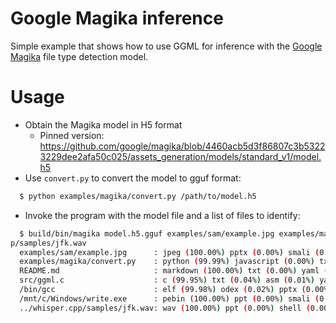 # Google Magika inference

Simple example that shows how to use GGML for inference with the [Google Magika](https://github.com/google/magika) file type detection model.

# Usage

- Obtain the Magika model in H5 format
  - Pinned version: https://github.com/google/magika/blob/4460acb5d3f86807c3b53223229dee2afa50c025/assets_generation/models/standard_v1/model.h5
- Use `convert.py` to convert the model to gguf format:
```sh
  $ python examples/magika/convert.py /path/to/model.h5
```
- Invoke the program with the model file and a list of files to identify:
```sh
  $ build/bin/magika model.h5.gguf examples/sam/example.jpg examples/magika/convert.py README.md src/ggml.c /bin/gcc /mnt/c/Windows/write.exe  ../whisper.cp
p/samples/jfk.wav
  examples/sam/example.jpg      : jpeg (100.00%) pptx (0.00%) smali (0.00%) shell (0.00%) sevenzip (0.00%)
  examples/magika/convert.py    : python (99.99%) javascript (0.00%) txt (0.00%) asm (0.00%) scala (0.00%)
  README.md                     : markdown (100.00%) txt (0.00%) yaml (0.00%) ppt (0.00%) shell (0.00%)
  src/ggml.c                    : c (99.95%) txt (0.04%) asm (0.01%) yaml (0.00%) html (0.00%)
  /bin/gcc                      : elf (99.98%) odex (0.02%) pptx (0.00%) smali (0.00%) shell (0.00%)
  /mnt/c/Windows/write.exe      : pebin (100.00%) ppt (0.00%) smali (0.00%) shell (0.00%) sevenzip (0.00%)
  ../whisper.cpp/samples/jfk.wav: wav (100.00%) ppt (0.00%) shell (0.00%) sevenzip (0.00%) scala (0.00%)
```
